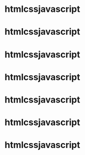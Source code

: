 # htmlcssjavascript
# htmlcssjavascript
# htmlcssjavascript
# htmlcssjavascript
# htmlcssjavascript
# htmlcssjavascript
# htmlcssjavascript
